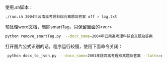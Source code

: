 使用.sh脚本：
```bash
./run.sh 2004年云南高考理科综合真题及答案 off > log.txt
```

预处理word文档，删除smartTag，只保留里面的<w:r>
```bash
python remove_smartTag.py  --docx_name=2004年云南高考理科综合真题及答案
```

打开图片公式识别的话，程序运行较慢，使用下面命令关闭：
```bash
 python docx_to_json.py  --docx_name=2001年陕西高考理综真题及答案 --latex=off > log.txt
``` 